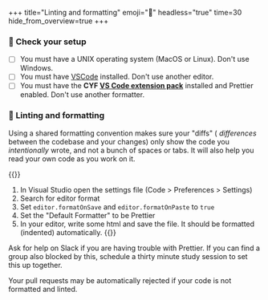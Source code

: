 +++
title="Linting and formatting"
emoji="🧹"
headless="true"
time=30
hide_from_overview=true
+++

### 🧰 Check your setup

- [ ] You must have a UNIX operating system (MacOS or Linux). Don't use Windows.
- [ ] You must have [VSCode](https://code.visualstudio.com/) installed. Don't use another editor.
- [ ] You must have the **CYF [VS Code extension pack](https://marketplace.visualstudio.com/items?itemName=CodeYourFuture.cyf-extension-pack)** installed and Prettier enabled. Don't use another formatter.

### 🧹 Linting and formatting

Using a shared formatting convention makes sure your "diffs" ( _differences_ between the codebase and your changes) only show the code you _intentionally_ wrote, and not a bunch of spaces or tabs. It will also help you read your own code as you work on it.

{{<note type="tip" title="VS Code format on save">}}

1. In Visual Studio open the settings file (Code > Preferences > Settings)
1. Search for editor format
1. Set `editor.formatOnSave` and `editor.formatOnPaste` to `true`
1. Set the "Default Formatter" to be Prettier
1. In your editor, write some html and save the file. It should be formatted (indented) automatically.
   {{</note>}}

Ask for help on Slack if you are having trouble with Prettier. If you can find a group also blocked by this, schedule a thirty minute study session to set this up together.

Your pull requests may be automatically rejected if your code is not formatted and linted.
